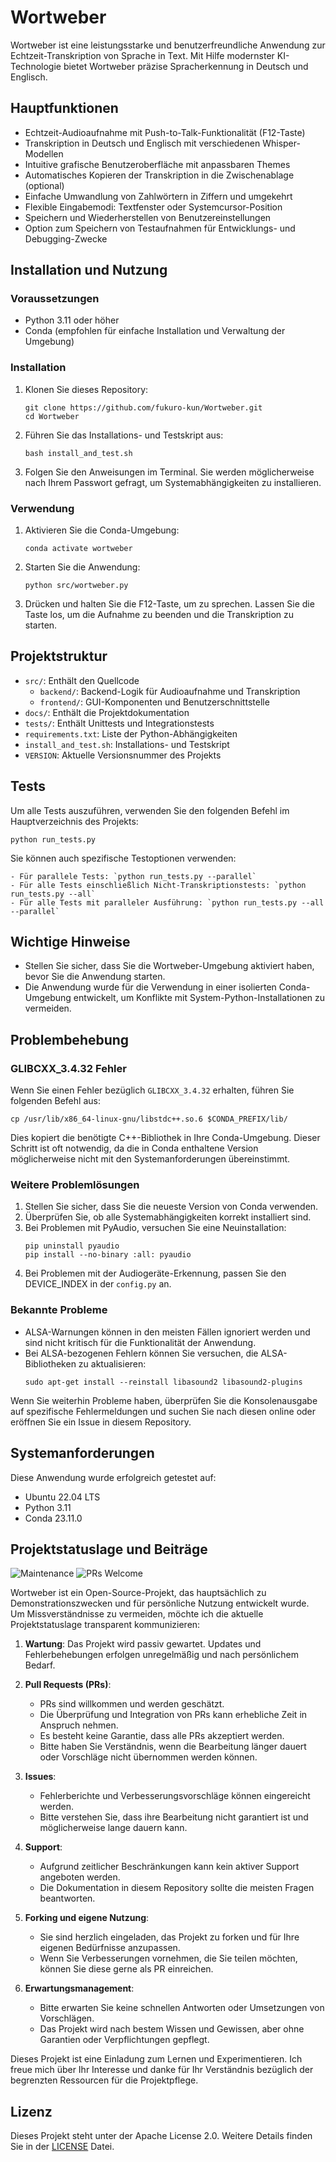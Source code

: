 # Wortweber

Wortweber ist eine leistungsstarke und benutzerfreundliche Anwendung zur Echtzeit-Transkription von Sprache in Text. Mit Hilfe modernster KI-Technologie bietet Wortweber präzise Spracherkennung in Deutsch und Englisch.

## Hauptfunktionen

- Echtzeit-Audioaufnahme mit Push-to-Talk-Funktionalität (F12-Taste)
- Transkription in Deutsch und Englisch mit verschiedenen Whisper-Modellen
- Intuitive grafische Benutzeroberfläche mit anpassbaren Themes
- Automatisches Kopieren der Transkription in die Zwischenablage (optional)
- Einfache Umwandlung von Zahlwörtern in Ziffern und umgekehrt
- Flexible Eingabemodi: Textfenster oder Systemcursor-Position
- Speichern und Wiederherstellen von Benutzereinstellungen
- Option zum Speichern von Testaufnahmen für Entwicklungs- und Debugging-Zwecke

## Installation und Nutzung

### Voraussetzungen

- Python 3.11 oder höher
- Conda (empfohlen für einfache Installation und Verwaltung der Umgebung)

### Installation

1. Klonen Sie dieses Repository:
   ```
   git clone https://github.com/fukuro-kun/Wortweber.git
   cd Wortweber
   ```

2. Führen Sie das Installations- und Testskript aus:
   ```
   bash install_and_test.sh
   ```

3. Folgen Sie den Anweisungen im Terminal. Sie werden möglicherweise nach Ihrem Passwort gefragt, um Systemabhängigkeiten zu installieren.

### Verwendung

1. Aktivieren Sie die Conda-Umgebung:
   ```
   conda activate wortweber
   ```

2. Starten Sie die Anwendung:
   ```
   python src/wortweber.py
   ```

3. Drücken und halten Sie die F12-Taste, um zu sprechen. Lassen Sie die Taste los, um die Aufnahme zu beenden und die Transkription zu starten.

## Projektstruktur

- `src/`: Enthält den Quellcode
  - `backend/`: Backend-Logik für Audioaufnahme und Transkription
  - `frontend/`: GUI-Komponenten und Benutzerschnittstelle
- `docs/`: Enthält die Projektdokumentation
- `tests/`: Enthält Unittests und Integrationstests
- `requirements.txt`: Liste der Python-Abhängigkeiten
- `install_and_test.sh`: Installations- und Testskript
- `VERSION`: Aktuelle Versionsnummer des Projekts

## Tests

Um alle Tests auszuführen, verwenden Sie den folgenden Befehl im Hauptverzeichnis des Projekts:

```
python run_tests.py
```

Sie können auch spezifische Testoptionen verwenden:

```
- Für parallele Tests: `python run_tests.py --parallel`
- Für alle Tests einschließlich Nicht-Transkriptionstests: `python run_tests.py --all`
- Für alle Tests mit paralleler Ausführung: `python run_tests.py --all --parallel`
```

## Wichtige Hinweise

- Stellen Sie sicher, dass Sie die Wortweber-Umgebung aktiviert haben, bevor Sie die Anwendung starten.
- Die Anwendung wurde für die Verwendung in einer isolierten Conda-Umgebung entwickelt, um Konflikte mit System-Python-Installationen zu vermeiden.

## Problembehebung

### GLIBCXX_3.4.32 Fehler

Wenn Sie einen Fehler bezüglich `GLIBCXX_3.4.32` erhalten, führen Sie folgenden Befehl aus:

```
cp /usr/lib/x86_64-linux-gnu/libstdc++.so.6 $CONDA_PREFIX/lib/
```

Dies kopiert die benötigte C++-Bibliothek in Ihre Conda-Umgebung. Dieser Schritt ist oft notwendig,
da die in Conda enthaltene Version möglicherweise nicht mit den Systemanforderungen übereinstimmt.

### Weitere Problemlösungen

1. Stellen Sie sicher, dass Sie die neueste Version von Conda verwenden.
2. Überprüfen Sie, ob alle Systemabhängigkeiten korrekt installiert sind.
3. Bei Problemen mit PyAudio, versuchen Sie eine Neuinstallation:
   ```
   pip uninstall pyaudio
   pip install --no-binary :all: pyaudio
   ```
4. Bei Problemen mit der Audiogeräte-Erkennung, passen Sie den DEVICE_INDEX in der `config.py` an.

### Bekannte Probleme

- ALSA-Warnungen können in den meisten Fällen ignoriert werden und sind nicht kritisch für die Funktionalität der Anwendung.
- Bei ALSA-bezogenen Fehlern können Sie versuchen, die ALSA-Bibliotheken zu aktualisieren:
  ```
  sudo apt-get install --reinstall libasound2 libasound2-plugins
  ```

Wenn Sie weiterhin Probleme haben, überprüfen Sie die Konsolenausgabe auf spezifische Fehlermeldungen und suchen Sie nach diesen online oder eröffnen Sie ein Issue in diesem Repository.

## Systemanforderungen

Diese Anwendung wurde erfolgreich getestet auf:
- Ubuntu 22.04 LTS
- Python 3.11
- Conda 23.11.0

## Projektstatuslage und Beiträge

![Maintenance](https://img.shields.io/badge/Maintained%3F-passive-yellow.svg)
![PRs Welcome](https://img.shields.io/badge/PRs-welcome%20but%20may%20be%20slow-brightgreen.svg)

Wortweber ist ein Open-Source-Projekt, das hauptsächlich zu Demonstrationszwecken und für persönliche Nutzung entwickelt wurde. Um Missverständnisse zu vermeiden, möchte ich die aktuelle Projektstatuslage transparent kommunizieren:

1. **Wartung**: Das Projekt wird passiv gewartet. Updates und Fehlerbehebungen erfolgen unregelmäßig und nach persönlichem Bedarf.

2. **Pull Requests (PRs)**:
   - PRs sind willkommen und werden geschätzt.
   - Die Überprüfung und Integration von PRs kann erhebliche Zeit in Anspruch nehmen.
   - Es besteht keine Garantie, dass alle PRs akzeptiert werden.
   - Bitte haben Sie Verständnis, wenn die Bearbeitung länger dauert oder Vorschläge nicht übernommen werden können.

3. **Issues**:
   - Fehlerberichte und Verbesserungsvorschläge können eingereicht werden.
   - Bitte verstehen Sie, dass ihre Bearbeitung nicht garantiert ist und möglicherweise lange dauern kann.

4. **Support**:
   - Aufgrund zeitlicher Beschränkungen kann kein aktiver Support angeboten werden.
   - Die Dokumentation in diesem Repository sollte die meisten Fragen beantworten.

5. **Forking und eigene Nutzung**:
   - Sie sind herzlich eingeladen, das Projekt zu forken und für Ihre eigenen Bedürfnisse anzupassen.
   - Wenn Sie Verbesserungen vornehmen, die Sie teilen möchten, können Sie diese gerne als PR einreichen.

6. **Erwartungsmanagement**:
   - Bitte erwarten Sie keine schnellen Antworten oder Umsetzungen von Vorschlägen.
   - Das Projekt wird nach bestem Wissen und Gewissen, aber ohne Garantien oder Verpflichtungen gepflegt.

Dieses Projekt ist eine Einladung zum Lernen und Experimentieren. Ich freue mich über Ihr Interesse und danke für Ihr Verständnis bezüglich der begrenzten Ressourcen für die Projektpflege.

## Lizenz

Dieses Projekt steht unter der Apache License 2.0. Weitere Details finden Sie in der [LICENSE](LICENSE) Datei.
